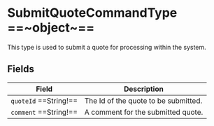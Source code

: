 # SubmitQuoteCommandType  ==~object~==

This type is used to submit a quote for processing within the system.

## Fields

| Field                     | Description                                                  |
| ------------------------- | ------------------------------------------------------------ |
| `quoteId`  ==String!==    | The Id of the quote to be submitted.                         |
| `comment`  ==String!==    | A comment for the submitted quote.                           |

